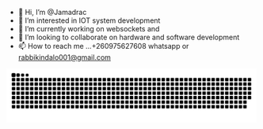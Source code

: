 - 👋 Hi, I’m @Jamadrac
- 👀 I’m interested in IOT system development
- 🌱 I’m currently working on websockets and 
- 💞️ I’m looking to collaborate on hardware and software development
- 📫 How to reach me ...+260975627608 whatsapp or rabbikindalo001@gmail.com

<!---
Jamadrac/Jamadrac is a ✨ special ✨ repository because its `README.md` (this file) appears on your GitHub profile.
You can click the Preview link to take a look at your changes.
--->

<div align="center">
  <a href="https://1999azzar.github.io/1999AZZAR/">
    <img src="https://github.com/1999AZZAR/1999AZZAR/blob/main/resources/img/grid-snake.svg" alt="snake">
  </a>
</div

